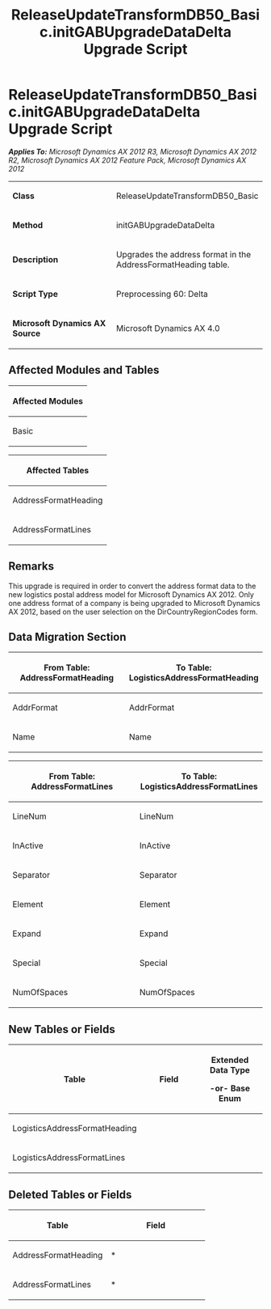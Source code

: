 ﻿---
title: ReleaseUpdateTransformDB50_Basic.initGABUpgradeDataDelta Upgrade Script
TOCTitle: ReleaseUpdateTransformDB50_Basic.initGABUpgradeDataDelta Upgrade Script
ms:assetid: 1782e094-208d-79dc-ede4-6fbe19b2ff2c
ms:mtpsurl: https://msdn.microsoft.com/en-us/library/JJ718583(v=AX.60)
ms:contentKeyID: 49706867
ms.date: 05/18/2015
mtps_version: v=AX.60
---

# ReleaseUpdateTransformDB50\_Basic.initGABUpgradeDataDelta Upgrade Script 


_**Applies To:** Microsoft Dynamics AX 2012 R3, Microsoft Dynamics AX 2012 R2, Microsoft Dynamics AX 2012 Feature Pack, Microsoft Dynamics AX 2012_

<table>
<colgroup>
<col style="width: 50%" />
<col style="width: 50%" />
</colgroup>
<tbody>
<tr class="odd">
<td><p><strong>Class</strong></p></td>
<td><p>ReleaseUpdateTransformDB50_Basic</p></td>
</tr>
<tr class="even">
<td><p><strong>Method</strong></p></td>
<td><p>initGABUpgradeDataDelta</p></td>
</tr>
<tr class="odd">
<td><p><strong>Description</strong></p></td>
<td><p>Upgrades the address format in the AddressFormatHeading table.</p></td>
</tr>
<tr class="even">
<td><p><strong>Script Type</strong></p></td>
<td><p>Preprocessing 60: Delta</p></td>
</tr>
<tr class="odd">
<td><p><strong>Microsoft Dynamics AX Source</strong></p></td>
<td><p>Microsoft Dynamics AX 4.0</p></td>
</tr>
</tbody>
</table>


## Affected Modules and Tables

<table>
<colgroup>
<col style="width: 100%" />
</colgroup>
<thead>
<tr class="header">
<th><p>Affected Modules</p></th>
</tr>
</thead>
<tbody>
<tr class="odd">
<td><p>Basic</p></td>
</tr>
</tbody>
</table>


<table>
<colgroup>
<col style="width: 100%" />
</colgroup>
<thead>
<tr class="header">
<th><p>Affected Tables</p></th>
</tr>
</thead>
<tbody>
<tr class="odd">
<td><p>AddressFormatHeading</p></td>
</tr>
<tr class="even">
<td><p>AddressFormatLines</p></td>
</tr>
</tbody>
</table>


## Remarks

This upgrade is required in order to convert the address format data to the new logistics postal address model for Microsoft Dynamics AX 2012. Only one address format of a company is being upgraded to Microsoft Dynamics AX 2012, based on the user selection on the DirCountryRegionCodes form.

## Data Migration Section

<table>
<colgroup>
<col style="width: 50%" />
<col style="width: 50%" />
</colgroup>
<thead>
<tr class="header">
<th><p>From Table: AddressFormatHeading</p></th>
<th><p>To Table: LogisticsAddressFormatHeading</p></th>
</tr>
</thead>
<tbody>
<tr class="odd">
<td><p>AddrFormat</p></td>
<td><p>AddrFormat</p></td>
</tr>
<tr class="even">
<td><p>Name</p></td>
<td><p>Name</p></td>
</tr>
</tbody>
</table>


<table>
<colgroup>
<col style="width: 50%" />
<col style="width: 50%" />
</colgroup>
<thead>
<tr class="header">
<th><p>From Table: AddressFormatLines</p></th>
<th><p>To Table: LogisticsAddressFormatLines</p></th>
</tr>
</thead>
<tbody>
<tr class="odd">
<td><p>LineNum</p></td>
<td><p>LineNum</p></td>
</tr>
<tr class="even">
<td><p>InActive</p></td>
<td><p>InActive</p></td>
</tr>
<tr class="odd">
<td><p>Separator</p></td>
<td><p>Separator</p></td>
</tr>
<tr class="even">
<td><p>Element</p></td>
<td><p>Element</p></td>
</tr>
<tr class="odd">
<td><p>Expand</p></td>
<td><p>Expand</p></td>
</tr>
<tr class="even">
<td><p>Special</p></td>
<td><p>Special</p></td>
</tr>
<tr class="odd">
<td><p>NumOfSpaces</p></td>
<td><p>NumOfSpaces</p></td>
</tr>
</tbody>
</table>


## New Tables or Fields

<table>
<colgroup>
<col style="width: 33%" />
<col style="width: 33%" />
<col style="width: 33%" />
</colgroup>
<thead>
<tr class="header">
<th><p>Table</p></th>
<th><p>Field</p></th>
<th><p>Extended Data Type</p>
<p>-or- Base Enum</p></th>
</tr>
</thead>
<tbody>
<tr class="odd">
<td><p>LogisticsAddressFormatHeading</p></td>
<td><p></p></td>
<td><p></p></td>
</tr>
<tr class="even">
<td><p>LogisticsAddressFormatLines</p></td>
<td><p></p></td>
<td><p></p></td>
</tr>
</tbody>
</table>


## Deleted Tables or Fields

<table>
<colgroup>
<col style="width: 50%" />
<col style="width: 50%" />
</colgroup>
<thead>
<tr class="header">
<th><p>Table</p></th>
<th><p>Field</p></th>
</tr>
</thead>
<tbody>
<tr class="odd">
<td><p>AddressFormatHeading</p></td>
<td><p>*</p></td>
</tr>
<tr class="even">
<td><p>AddressFormatLines</p></td>
<td><p>*</p></td>
</tr>
</tbody>
</table>

  


